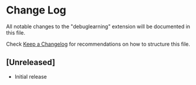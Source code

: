 # Change Log

All notable changes to the "debuglearning" extension will be documented in this file.

Check [Keep a Changelog](http://keepachangelog.com/) for recommendations on how to structure this file.

## [Unreleased]

- Initial release